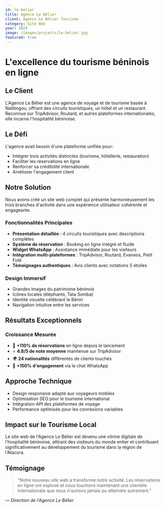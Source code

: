 ```yaml
---
id: le-belier
title: Agence Le Bélier
client: Agence Le Bélier Tourisme
category: Site Web
year: 2024
image: /images/projects/le-belier.jpg
featured: true
---
```


# L'excellence du tourisme béninois en ligne

## Le Client

L'Agence Le Bélier est une agence de voyage et de tourisme basée à Natitingou, offrant des circuits touristiques, un hôtel et un restaurant. Reconnue sur TripAdvisor, Routard, et autres plateformes internationales, elle incarne l'hospitalité béninoise.

## Le Défi

L'agence avait besoin d'une plateforme unifiée pour:
- Intégrer trois activités distinctes (tourisme, hôtellerie, restauration)
- Faciliter les réservations en ligne
- Renforcer sa crédibilité internationale
- Améliorer l'engagement client

## Notre Solution

Nous avons créé un site web complet qui présente harmonieusement les trois branches d'activité dans une expérience utilisateur cohérente et engageante.

### Fonctionnalités Principales

- **Présentation détaillée** : 4 circuits touristiques avec descriptions complètes
- **Système de réservation** : Booking en ligne intégré et fluide
- **Widget WhatsApp** : Assistance immédiate pour les visiteurs
- **Intégration multi-plateformes** : TripAdvisor, Routard, Evaneos, Petit Futé
- **Témoignages authentiques** : Avis clients avec notations 5 étoiles

### Design Immersif

- Grandes images du patrimoine béninois
- Icônes locales (éléphants, Tata Somba)
- Identité visuelle célébrant le Bénin
- Navigation intuitive entre les services

## Résultats Exceptionnels

### Croissance Mesurée

- 🏨 **+110% de réservations** en ligne depuis le lancement
- ⭐ **4.8/5 de note moyenne** maintenue sur TripAdvisor
- 🌍 **24 nationalités** différentes de clients touchés
- 📱 **+150% d'engagement** via le chat WhatsApp

## Approche Technique

- Design responsive adapté aux voyageurs mobiles
- Optimisation SEO pour le tourisme international
- Intégration API des plateformes de voyage
- Performance optimisée pour les connexions variables

## Impact sur le Tourisme Local

Le site web de l'Agence Le Bélier est devenu une vitrine digitale de l'hospitalité béninoise, attirant des visiteurs du monde entier et contribuant significativement au développement du tourisme dans la région de l'Atacora.

## Témoignage

> "Notre nouveau site web a transformé notre activité. Les réservations en ligne ont explosé et nous touchons maintenant une clientèle internationale que nous n'aurions jamais pu atteindre autrement."

*— Direction de l'Agence Le Bélier*